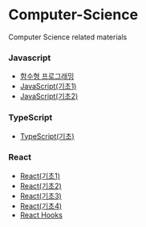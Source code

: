 # Computer-Science
Computer Science related materials


### Javascript
- [함수형 프로그래밍](https://github.com/yonghun16/Study/tree/main/FrontEnd/Fast_campus/javascript_master/00.%ED%95%A8%EC%88%98%ED%98%95_%ED%94%84%EB%A1%9C%EA%B7%B8%EB%9E%98%EB%B0%8D)
- [JavaScript(기초1)](https://github.com/yonghun16/Study/tree/main/FrontEnd/Super_coding/javascript)
- [JavaScript(기초2)](https://frontend16.notion.site/Javascript-f9283d00c7464fd68f7f9765abebf090)

### TypeScript
- [TypeScript(기초)](https://github.com/yonghun16/Study/tree/main/FrontEnd/Nomad_coders/typescript(blockchain))

### React
- [React(기초1)](https://github.com/yonghun16/Computer-Science/tree/main/React)
- [React(기초2)](https://github.com/yonghun16/Study/tree/main/FrontEnd/Nomad_coders/react/docs)
- [React(기초3)](https://github.com/yonghun16/Study/tree/main/FrontEnd/Super_coding/react/documents)
- [React(기초4)](https://github.com/yonghun16/Study/tree/main/FrontEnd/Nomad_coders/react_master/docs)
- [React Hooks](https://github.com/yonghun16/Study/tree/main/FrontEnd/Nomad_coders/react-hooks/docs)



